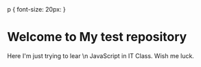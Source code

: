 <!DOCTYPE html>
<html lang="en">
  <head>
    <meta charset="UTF-8">
    <meta name="viewport" content="width=device-width, initial-scale=1.0">
    <meta http-equiv="X-UA-Compatible" content="ie=edge">
  </head>
  <body>
    <styles>
      p {
      font-size: 20px:
      }
    </styles>
        <h1>Welcome to My test repository</h1>
        <p>Here I'm just trying to lear \n JavaScript in IT Class. Wish me luck.</p>
  </body>
</html>
